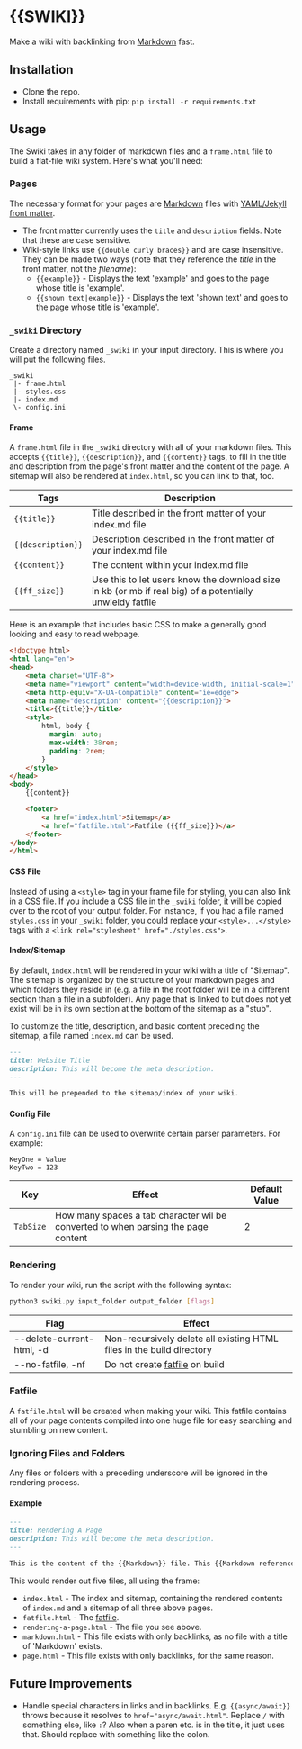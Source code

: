 # {{SWIKI}}

Make a wiki with backlinking from [Markdown][] fast.

## Installation

* Clone the repo.
* Install requirements with pip: `pip install -r requirements.txt`

## Usage

The Swiki takes in any folder of markdown files and a `frame.html` file to build a flat-file wiki system. Here's what you'll need:

### Pages

The necessary format for your pages are [Markdown][] files with [YAML/Jekyll front matter](https://jekyllrb.com/docs/front-matter/).

* The front matter currently uses the `title` and `description` fields. Note that these are case sensitive.
* Wiki-style links use `{{double curly braces}}` and are case insensitive. They can be made two ways (note that they reference the *title* in the front matter, not the *filename*):
    * `{{example}}` - Displays the text 'example' and goes to the page whose title is 'example'.
    * `{{shown text|example}}` - Displays the text 'shown text' and goes to the page whose title is 'example'.

### `_swiki` Directory

Create a directory named `_swiki` in your input directory. This is where you will put the following files.

    _swiki
     |- frame.html
     |- styles.css
     |- index.md
     \- config.ini

#### Frame

A `frame.html` file in the `_swiki` directory with all of your markdown files. This accepts `{{title}}`, `{{description}}`, and `{{content}}` tags, to fill in the title and description from the page's front matter and the content of the page. A sitemap will also be rendered at `index.html`, so you can link to that, too.

Tags | Description
--- | ---
`{{title}}` | Title described in the front matter of your index.md file
`{{description}}` | Description described in the front matter of your index.md file
`{{content}}` | The content within your index.md file
`{{ff_size}}` | Use this to let users know the download size in kb (or mb if real big) of a potentially unwieldy fatfile

Here is an example that includes basic CSS to make a generally good looking and easy to read webpage.

```html
<!doctype html>
<html lang="en">
<head>
    <meta charset="UTF-8">
    <meta name="viewport" content="width=device-width, initial-scale=1">
    <meta http-equiv="X-UA-Compatible" content="ie=edge">
    <meta name="description" content="{{description}}">
    <title>{{title}}</title>
    <style>
        html, body {
          margin: auto;
          max-width: 38rem;
          padding: 2rem;
        }
    </style>
</head>
<body>
    {{content}}

    <footer>
        <a href="index.html">Sitemap</a>
        <a href="fatfile.html">Fatfile ({{ff_size}})</a>
    </footer>
</body>
</html>
```

#### CSS File

Instead of using a `<style>` tag in your frame file for styling, you can also link in a CSS file. If you include a CSS file in the `_swiki` folder, it will be copied over to the root of your output folder. For instance, if you had a file named `styles.css` in your `_swiki` folder, you could replace your `<style>...</style>` tags with a `<link rel="stylesheet" href="./styles.css">`.

#### Index/Sitemap

By default, `index.html` will be rendered in your wiki with a title of "Sitemap". The sitemap is organized by the structure of your markdown pages and which folders they reside in (e.g. a file in the root folder will be in a different section than a file in a subfolder). Any page that is linked to but does not yet exist will be in its own section at the bottom of the sitemap as a "stub".

To customize the title, description, and basic content preceding the sitemap, a file named `index.md` can be used.

```markdown
---
title: Website Title
description: This will become the meta description.
---

This will be prepended to the sitemap/index of your wiki.
```

#### Config File

A `config.ini` file can be used to overwrite certain parser parameters. For example:

    KeyOne = Value
    KeyTwo = 123

Key | Effect | Default Value
--- | --- | ---
`TabSize` | How many spaces a tab character wil be converted to when parsing the page content| 2

### Rendering

To render your wiki, run the script with the following syntax:

```bash
python3 swiki.py input_folder output_folder [flags]
```

Flag | Effect
--- | ---
--delete-current-html, -d | Non-recursively delete all existing HTML files in the build directory
--no-fatfile, -nf | Do not create [fatfile](#fatfile) on build

### Fatfile

A `fatfile.html` will be created when making your wiki. This fatfile contains all of your page contents compiled into one huge file for easy searching and stumbling on new content.

### Ignoring Files and Folders

Any files or folders with a preceding underscore will be ignored in the rendering process.

#### Example

```markdown
---
title: Rendering A Page
description: This will become the meta description.
---

This is the content of the {{Markdown}} file. This {{Markdown reference|markdown}} doesn't exist, but the {{page}} will.
```

This would render out five files, all using the frame:

* `index.html` - The index and sitemap, containing the rendered contents of `index.md` and a sitemap of all three above pages.
* `fatfile.html` - The [fatfile](#fatfile).
* `rendering-a-page.html` - The file you see above.
* `markdown.html` - This file exists with only backlinks, as no file with a title of 'Markdown' exists.
* `page.html` - This file exists with only backlinks, for the same reason.

## Future Improvements

- Handle special characters in links and in backlinks. E.g. `{{async/await}}` throws because it resolves to `href="async/await.html"`. Replace `/` with something else, like `:`? Also when a paren etc. is in the title, it just uses that. Should replace with something like the colon.

[Markdown]: https://spec.commonmark.org/0.29/